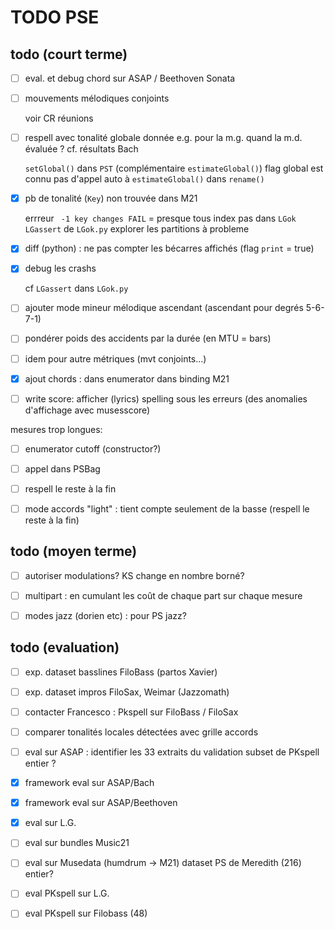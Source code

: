 # TODO PSE

## todo (court terme)



- [ ]  eval. et debug chord sur ASAP / Beethoven Sonata



- [ ]  mouvements mélodiques conjoints
  
     voir CR réunions

- [ ] respell avec tonalité globale donnée
  e.g. pour la m.g. quand la m.d. évaluée ? cf. résultats Bach
  
     `setGlobal()` dans `PST` (complémentaire `estimateGlobal()`) 
     flag global est connu
     pas d'appel auto à  `estimateGlobal()` dans `rename()`

- [x] pb de tonalité (`Key`) non trouvée dans M21
  
     errreur ` -1 key changes FAIL` 
     = presque tous index pas dans  `LGok` `LGassert`  de `LGok.py`
     explorer les partitions à probleme

- [x]  diff (python) : ne pas compter les bécarres affichés (flag `print` = true)

- [x]  debug les crashs 
  
     cf  `LGassert`   dans `LGok.py`

- [ ]  ajouter mode mineur mélodique ascendant
  (ascendant pour degrés 5-6-7-1)

- [ ]  pondérer poids des accidents par la durée (en MTU = bars)

- [ ]  idem pour autre métriques (mvt conjoints...)

- [x]  ajout chords : dans enumerator
   dans binding M21

- [ ] write score: afficher (lyrics) spelling sous les erreurs
     (des anomalies d'affichage avec musesscore)

 mesures trop longues: 

- [ ]  enumerator cutoff (constructor?) 

- [ ]  appel dans PSBag

- [ ]  respell le reste à la fin

- [ ]  mode accords "light"  :  tient compte seulement de la basse
  (respell le reste à la fin)

## todo (moyen terme)

- [ ]  autoriser modulations? 
    KS change en nombre borné?

- [ ]  multipart : en cumulant les coût de chaque part sur chaque mesure

- [ ]  modes jazz (dorien etc) : pour PS jazz?

## todo (evaluation)

- [ ]  exp. dataset basslines FiloBass (partos Xavier)

- [ ]  exp. dataset impros FiloSax, Weimar (Jazzomath)

- [ ]  contacter Francesco : Pkspell sur FiloBass / FiloSax

- [ ]  comparer tonalités locales détectées avec grille accords

- [ ]  eval sur ASAP :  identifier les 33 extraits du validation subset de PKspell
   entier ?

- [x]  framework eval sur ASAP/Bach

- [x]  framework eval sur ASAP/Beethoven

- [x]  eval sur L.G.

- [ ]  eval sur bundles Music21

- [ ]  eval sur Musedata (humdrum -> M21)
   dataset PS de Meredith (216)
   entier?

- [ ]  eval PKspell sur L.G.

- [ ]  eval PKspell sur Filobass (48)




